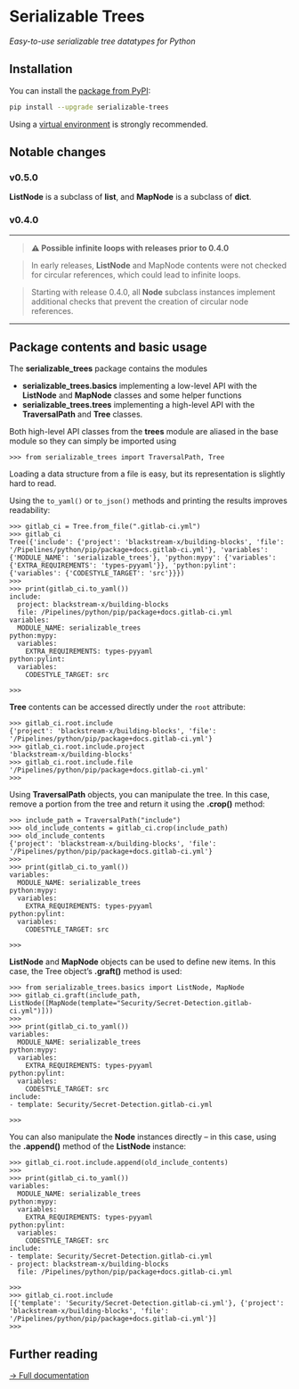# Serializable Trees

_Easy-to-use serializable tree datatypes for Python_


## Installation


You can install the [package from PyPI](https://pypi.org/project/serializable-trees/):

```bash
pip install --upgrade serializable-trees
```

Using a [virtual environment](https://packaging.python.org/en/latest/guides/installing-using-pip-and-virtual-environments/#creating-a-virtual-environment)
is strongly recommended.


## Notable changes

### v0.5.0

**ListNode** is a subclass of **list**,
and **MapNode** is a subclass of **dict**.


### v0.4.0

---
> **⚠ Possible infinite loops with releases prior to 0.4.0**

> In early releases, **ListNode** and MapNode contents were not
> checked for circular references, which could lead to infinite loops.

> Starting with release 0.4.0, all **Node** subclass instances
> implement additional checks that prevent the creation of
> circular node references.

---


## Package contents and basic usage

The **serializable_trees** package contains the modules

- **serializable\_trees.basics** implementing a low-level API
  with the **ListNode** and **MapNode** classes and some helper functions
- **serializable\_trees.trees** implementing a high-level API
  with the **TraversalPath** and **Tree** classes.

Both high-level API classes from the **trees** module
are aliased in the base module so they can simply be imported using

```
>>> from serializable_trees import TraversalPath, Tree
```

Loading a data structure from a file is easy,
but its representation is slightly hard to read.

Using the `to_yaml()` or `to_json()` methods
and printing the results improves readability:

```
>>> gitlab_ci = Tree.from_file(".gitlab-ci.yml")
>>> gitlab_ci
Tree({'include': {'project': 'blackstream-x/building-blocks', 'file': '/Pipelines/python/pip/package+docs.gitlab-ci.yml'}, 'variables': {'MODULE_NAME': 'serializable_trees'}, 'python:mypy': {'variables': {'EXTRA_REQUIREMENTS': 'types-pyyaml'}}, 'python:pylint': {'variables': {'CODESTYLE_TARGET': 'src'}}})
>>> 
>>> print(gitlab_ci.to_yaml())
include:
  project: blackstream-x/building-blocks
  file: /Pipelines/python/pip/package+docs.gitlab-ci.yml
variables:
  MODULE_NAME: serializable_trees
python:mypy:
  variables:
    EXTRA_REQUIREMENTS: types-pyyaml
python:pylint:
  variables:
    CODESTYLE_TARGET: src

>>> 
```

**Tree** contents can be accessed directly under the `root` attribute:

```
>>> gitlab_ci.root.include
{'project': 'blackstream-x/building-blocks', 'file': '/Pipelines/python/pip/package+docs.gitlab-ci.yml'}
>>> gitlab_ci.root.include.project
'blackstream-x/building-blocks'
>>> gitlab_ci.root.include.file
'/Pipelines/python/pip/package+docs.gitlab-ci.yml'
>>>
```

Using **TraversalPath** objects, you can manipulate the tree.
In this case, remove a portion from the tree and return it
using the **.crop()** method:

```
>>> include_path = TraversalPath("include")
>>> old_include_contents = gitlab_ci.crop(include_path)
>>> old_include_contents
{'project': 'blackstream-x/building-blocks', 'file': '/Pipelines/python/pip/package+docs.gitlab-ci.yml'}
>>> 
>>> print(gitlab_ci.to_yaml())
variables:
  MODULE_NAME: serializable_trees
python:mypy:
  variables:
    EXTRA_REQUIREMENTS: types-pyyaml
python:pylint:
  variables:
    CODESTYLE_TARGET: src

>>> 
```

**ListNode** and **MapNode** objects can be used to define new items.
In this case, the Tree object’s **.graft()** method is used:

```
>>> from serializable_trees.basics import ListNode, MapNode
>>> gitlab_ci.graft(include_path, ListNode([MapNode(template="Security/Secret-Detection.gitlab-ci.yml")]))
>>> 
>>> print(gitlab_ci.to_yaml())
variables:
  MODULE_NAME: serializable_trees
python:mypy:
  variables:
    EXTRA_REQUIREMENTS: types-pyyaml
python:pylint:
  variables:
    CODESTYLE_TARGET: src
include:
- template: Security/Secret-Detection.gitlab-ci.yml

>>> 
```

You can also manipulate the **Node** instances directly –
in this case, using the **.append()** method of the **ListNode** instance:

```
>>> gitlab_ci.root.include.append(old_include_contents)
>>> 
>>> print(gitlab_ci.to_yaml())
variables:
  MODULE_NAME: serializable_trees
python:mypy:
  variables:
    EXTRA_REQUIREMENTS: types-pyyaml
python:pylint:
  variables:
    CODESTYLE_TARGET: src
include:
- template: Security/Secret-Detection.gitlab-ci.yml
- project: blackstream-x/building-blocks
  file: /Pipelines/python/pip/package+docs.gitlab-ci.yml

>>> 
>>> gitlab_ci.root.include
[{'template': 'Security/Secret-Detection.gitlab-ci.yml'}, {'project': 'blackstream-x/building-blocks', 'file': '/Pipelines/python/pip/package+docs.gitlab-ci.yml'}]
>>> 
```

## Further reading

[→ Full documentation](https://blackstream-x.gitlab.io/serializable-trees/)

